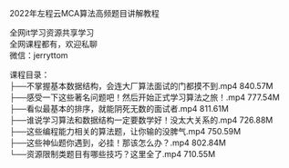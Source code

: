 2022年左程云MCA算法高频题目讲解教程

全网it学习资源共享学习<br>全网课程都有，欢迎私聊<br>微信：jerryttom<br>

课程目录：<br> ├──不掌握基本数据结构，会连大厂算法面试的门都摸不到.mp4 840.57M<br> ├──感受一下这些著名问题吧！然后开始正式学习算法之旅！.mp4 777.54M<br> ├──看似最基本的排序，就能阴死无数的面试者.mp4 811.61M<br> ├──谁说学习算法和数据结构一定要数学好！没太大关系的.mp4 726.88M<br> ├──这些编程能力相关的算法题，让你输的没脾气.mp4 750.59M<br> ├──这些神仙题你遇到，必挂！那该怎么办？.mp4 802.84M<br> └──资源限制类题目有哪些技巧？这里全了.mp4 710.55M